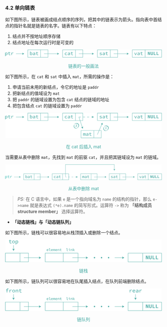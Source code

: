 ### 4.2 单向链表

如下图所示，链表被画成结点顺序的序列，把其中的链表示为箭头。指向表中首结点的指针名就是链表的名字。链表有以下特点：

1. 结点并不按地址顺序存储
2. 结点地址在每次运行时是可变的

![4-1](res/4-1.svg)

<p align="center" style="color:#3ea69f">
链表的一般画法
</p>

如下图所示，在 `cat` 和 `sat` 中插入 `mat`，所需的操作是：

1. 申请当前未用的新结点，令它的地址是 `paddr`
2. 把新结点的值域设为 `mat`
3. 把 `paddr` 的链域设置为包含 `cat` 结点的链域的地址
4. 把包含结点 `cat` 的链域设置为 `paddr`

![4-2](res/4-2.svg)

<p align="center" style="color:#3ea69f">
在 cat 后插入 mat
</p>

当需要从表中删除 `mat`，先找到 `mat` 的前驱 `cat`，并且把其链域设为 `mat` 的链域。

![4-3](res/4-3.svg)

<p align="center" style="color:#3ea69f">
从表中删除 mat
</p>

> *PS:* 在 C 语言中，如果 `e` 是一个指向域名为 `name` 的结构的指针，那么 `e->name` 就是表达式 `(*e).name` 的简写形式。运算符 `->` 称为 **「结构成员 structure member」** 选择运算符。


- **「动态链栈」与「动态链队列」**

如下图所示，链栈可以很容易地从栈顶插入或删除一个结点。

![4-4](res/4-4.svg)

<p align="center" style="color:#3ea69f">
链栈
</p>

如下图所示，链队列可以很容易地在队尾插入结点，在队列前端删除结点。

![4-5](res/4-5.svg)

<p align="center" style="color:#3ea69f">
链队列
</p>
